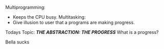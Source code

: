 Multiprogramming: 
- Keeps the CPU busy.
Multitasking:
- Give illusion to user that a programs are making progress.

Todays Topic: ***THE ABSTRACTION: THE PROGRESS***
What is a progress?


Bella sucks